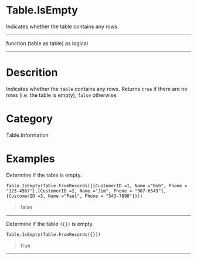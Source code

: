 ﻿# Table.IsEmpty
Indicates whether the table contains any rows.
***
function (table as table) as logical
***
# Descrition 
Indicates whether the <code>table</code> contains any rows. Returns <code>true</code> if there are no rows (i.e. the table is empty), <code>false</code> otherwise.
# Category 
Table.Information
# Examples 
Determine if the table is empty.
```
Table.IsEmpty(Table.FromRecords({[CustomerID =1, Name ="Bob", Phone = "123-4567"],[CustomerID =2, Name ="Jim", Phone = "987-6543"],[CustomerID =3, Name ="Paul", Phone = "543-7890"]}))
```
> false
***
Determine if the table <code>({})</code> is empty.
```
Table.IsEmpty(Table.FromRecords({}))
```
> true
***
